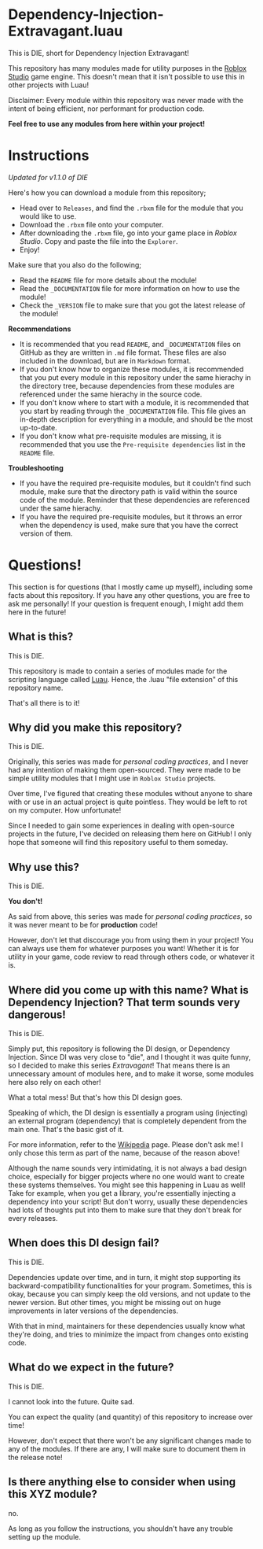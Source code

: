 # Dependency-Injection-Extravagant.luau
This is DIE, short for Dependency Injection Extravagant!

This repository has many modules made for utility purposes in the [Roblox Studio](https://create.roblox.com/docs/studio/setup) game engine. This doesn't mean that it isn't possible to use this in other projects with Luau!

Disclaimer: Every module within this repository was never made with the intent of being efficient, nor performant for production code.

**Feel free to use any modules from here within your project!**

# Instructions
*Updated for v1.1.0 of DIE*

Here's how you can download a module from this repository;
- Head over to `Releases`, and find the `.rbxm` file for the module that you would like to use.
- Download the `.rbxm` file onto your computer.
- After downloading the `.rbxm` file, go into your game place in *Roblox Studio*. Copy and paste the file into the `Explorer`.
- Enjoy!

Make sure that you also do the following;
- Read the `README` file for more details about the module!
- Read the `_DOCUMENTATION` file for more information on how to use the module!
- Check the `_VERSION` file to make sure that you got the latest release of the module!

**Recommendations**
- It is recommended that you read `README`, and `_DOCUMENTATION` files on GitHub as they are written in `.md` file format. These files are also included in the download, but are in `Markdown` format.
- If you don't know how to organize these modules, it is recommended that you put every module in this repository under the same hierachy in the directory tree, because dependencies from these modules are referenced under the same hierachy in the source code.
- If you don't know where to start with a module, it is recommended that you start by reading through the `_DOCUMENTATION` file. This file gives an in-depth description for everything in a module, and should be the most up-to-date.
- If you don't know what pre-requisite modules are missing, it is recommended that you use the `Pre-requisite dependencies` list in the `README` file.

**Troubleshooting**
- If you have the required pre-requisite modules, but it couldn't find such module, make sure that the directory path is valid within the source code of the module. Reminder that these dependencies are referenced under the same hierachy.
- If you have the required pre-requisite modules, but it throws an error when the dependency is used, make sure that you have the correct version of them.

# Questions!
This section is for questions (that I mostly came up myself), including some facts about this repository. If you have any other questions, you are free to ask me personally! If your question is frequent enough, I might add them here in the future!

## What is this?
This is DIE.

This repository is made to contain a series of modules made for the scripting language called [Luau](https://luau.org/). Hence, the .luau "file extension" of this repository name.

That's all there is to it!

## Why did you make this repository?
This is DIE.

Originally, this series was made for *personal coding practices*, and I never had any intention of making them open-sourced. They were made to be simple utility modules that I might use in `Roblox Studio` projects.

Over time, I've figured that creating these modules without anyone to share with or use in an actual project is quite pointless. They would be left to rot on my computer. How unfortunate!

Since I needed to gain some experiences in dealing with open-source projects in the future, I've decided on releasing them here on GitHub! I only hope that someone will find this repository useful to them someday.

## Why use this?
This is DIE.

**You don't!**

As said from above, this series was made for *personal coding practices*, so it was never meant to be for **production** code!

However, don't let that discourage you from using them in your project! You can always use them for whatever purposes you want! Whether it is for utility in your game, code review to read through others code, or whatever it is.

## Where did you come up with this name? What is Dependency Injection? That term sounds very dangerous!
This is DIE.

Simply put, this repository is following the DI design, or Dependency Injection. Since DI was very close to "die", and I thought it was quite funny, so I decided to make this series *Extravagant*! That means there is an unnecessary amount of modules here, and to make it worse, some modules here also rely on each other!

What a total mess! But that's how this DI design goes.

Speaking of which, the DI design is essentially a program using (injecting) an external program (dependency) that is completely dependent from the main one. That's the basic gist of it.

For more information, refer to the [Wikipedia](https://en.wikipedia.org/wiki/Dependency_injection) page. Please don't ask me! I only chose this term as part of the name, because of the reason above!

Although the name sounds very intimidating, it is not always a bad design choice, especially for bigger projects where no one would want to create these systems themselves. You might see this happening in Luau as well! Take for example, when you get a library, you're essentially injecting a dependency into your script! But don't worry, usually these dependencies had lots of thoughts put into them to make sure that they don't break for every releases.

## When does this DI design fail?
This is DIE.

Dependencies update over time, and in turn, it might stop supporting its backward-compatibility functionalities for your program. Sometimes, this is okay, because you can simply keep the old versions, and not update to the newer version. But other times, you might be missing out on huge improvements in later versions of the dependencies.

With that in mind, maintainers for these dependencies usually know what they're doing, and tries to minimize the impact from changes onto existing code.

## What do we expect in the future?
This is DIE.

I cannot look into the future. Quite sad.

You can expect the quality (and quantity) of this repository to increase over time!

However, don't expect that there won't be any significant changes made to any of the modules. If there are any, I will make sure to document them in the release note!

## Is there anything else to consider when using this XYZ module?
no.

As long as you follow the instructions, you shouldn't have any trouble setting up the module.
